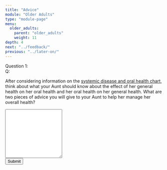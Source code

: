 ```yaml
---
title: "Advice"
module: "Older Adults"
type: "module-page"
menu:
  older_adults:
    parent: "older_adults"
    weight: 11
depth: 4
next: "../feedback/"
previous: "../later-on/"
---
```

<form method="post" action="."><div class="pageblock">







  


<div class="cases"><div class="casetitle">Question 1:</div><div class="casecontent"><div class="casequestion"><div class="casequestion-text clearfix"><div class="q-mod5">Q:</div><div class="question-text"><p>After considering information on the <a href="https://pass.ccnmtl.columbia.edu/module-four/older-adults/medical-comorbidities/" target="_blank"> systemic disease and oral health chart</a>, think about what your Aunt should know about the effect of her general health on her oral health and her oral health on her general health.  What are two pieces of advice  you will give to your Aunt to help her manage her overall health?</p></div></div><textarea rows="10" name="question146" class="form-control"></textarea></div></div></div>



  <script src="/media/quizblock/js/quizshow.js"></script>



</div><div class="submit-container"><input class="btn btn-info btn-submit-section" type="submit" value="Submit" /></div></form>